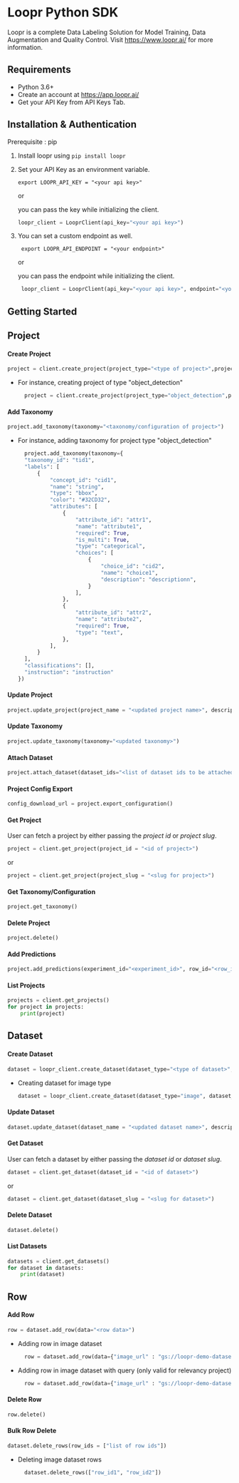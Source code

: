 # Loopr Python SDK
Loopr is a complete Data Labeling Solution for Model Training, Data Augmentation and Quality Control.
Visit https://www.loopr.ai/ for more information.

## Requirements

- Python 3.6+
- Create an account at https://app.loopr.ai/ 
- Get your API Key from API Keys Tab.


## Installation & Authentication

Prerequisite : pip
1. Install loopr using `pip install loopr`
2. Set your API Key as an environment variable.

    ```
    export LOOPR_API_KEY = "<your api key>"
    ```
    
    or
   
   you can pass the key while initializing the client.
   
   ```python
   loopr_client = LooprClient(api_key="<your api key>")
   ```
3. You can set a custom endpoint as well.

   ```
    export LOOPR_API_ENDPOINT = "<your endpoint>"
   ```
   
   or
   
   you can pass the endpoint while initializing the client.
   
   ```python
    loopr_client = LooprClient(api_key="<your api key>", endpoint="<your endpoint>")
   ```

## Getting Started


## Project

#### Create Project


```python 
project = client.create_project(project_type="<type of project>",project_name="<name for project>",project_slug="<slug for project>", dataset_type="<dataset type for project>")
```
- For instance, creating project of type "object_detection"

  ```python
    project = client.create_project(project_type="object_detection",project_name="test-loopr-project",slug="test-looprr-project", dataset_type="image")
  ```
  
#### Add Taxonomy
```python
project.add_taxonomy(taxonomy="<taxonomy/configuration of project>")
```
- For instance, adding taxonomy for project type "object_detection"

  ```python
    project.add_taxonomy(taxonomy={
    "taxonomy_id": "tid1",
    "labels": [
        {
            "concept_id": "cid1",
            "name": "string",
            "type": "bbox",
            "color": "#32CD32",
            "attributes": [
                {
                    "attribute_id": "attr1",
                    "name": "attribute1",
                    "required": True,
                    "is_multi": True,
                    "type": "categorical",
                    "choices": [
                        {
                            "choice_id": "cid2",
                            "name": "choice1",
                            "description": "descriptionn",
                        }
                    ],
                },
                {
                    "attribute_id": "attr2",
                    "name": "attribute2",
                    "required": True,
                    "type": "text",
                },
            ],
        }
    ],
    "classifications": [],
    "instruction": "instruction"
  })
  ```


#### Update Project
```python
project.update_project(project_name = "<updated project name>", description = "<updated description>")
```

#### Update Taxonomy
```python
project.update_taxonomy(taxonomy="<updated taxonomy>")
```

#### Attach Dataset
```python
project.attach_dataset(dataset_ids="<list of dataset ids to be attached>")
```

#### Project Config Export

```python
config_download_url = project.export_configuration()
```

#### Get Project
User can fetch a project by either passing the *project id* or *project slug*.
```python
project = client.get_project(project_id = "<id of project>")
```
or
```python
project = client.get_project(project_slug = "<slug for project>")
```

#### Get Taxonomy/Configuration
```python
project.get_taxonomy()
```

#### Delete Project

```python
project.delete()
```

#### Add Predictions
```python
project.add_predictions(experiment_id="<experiment_id>", row_id="<row_id>", predictions="<prediction data>")
```

#### List Projects

```python
projects = client.get_projects()
for project in projects:
    print(project)
```


## Dataset

#### Create Dataset


```python 
dataset = loopr_client.create_dataset(dataset_type="<type of dataset>",dataset_name="<name for dataset>", dataset_slug="<slug for dataset>")
```
- Creating dataset for image type 

  ```python
  dataset = loopr_client.create_dataset(dataset_type="image", dataset_name="mydataset", dataset_slug="mydataset")
  ```

#### Update Dataset
```python
dataset.update_dataset(dataset_name = "<updated dataset name>", description = "<updated description>")
```

#### Get Dataset
User can fetch a dataset by either passing the *dataset id* or *dataset slug*.
```python
dataset = client.get_dataset(dataset_id = "<id of dataset>")
```
or
```python
dataset = client.get_dataset(dataset_slug = "<slug for dataset>")
```

#### Delete Dataset

```python
dataset.delete()
```

#### List Datasets

```python
datasets = client.get_datasets()
for dataset in datasets:
    print(dataset)
```


## Row

#### Add Row

 ```python
 row = dataset.add_row(data="<row data>")
```
- Adding row in image dataset

  ```python
    row = dataset.add_row(data={"image_url" : "gs://loopr-demo-dataset/a61a69be-f152-4175-bab4-e119f980bc3d"})
  ```
- Adding row in image dataset with query (only valid for relevancy project)
  ```python
    row = dataset.add_row(data={"image_url" : "gs://loopr-demo-dataset/a61a69be-f152-4175-bab4-e119f980bc3d", "query":"myquery"})
  ```


#### Delete Row

 ```python
 row.delete()
```


#### Bulk Row Delete

```python
dataset.delete_rows(row_ids = ["list of row ids"])
```

- Deleting image dataset rows 

  ```python
    dataset.delete_rows(["row_id1", "row_id2"])
  ```
  
  
